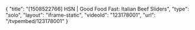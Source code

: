 {
    "title": "[1508522766] HSN | Good Food Fast: Italian Beef Sliders",
    "type": "solo",
    "layout": "iframe-static",
    "videoId": "123178001",
    "url": "\/tvpembed\/123178001"
}